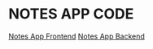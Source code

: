 # NOTES APP CODE

[Notes App Frontend](https://github.com/meganannerussell/notes-app-frontend)
[Notes App Backend](https://github.com/meganannerussell/notes-app-backend)
